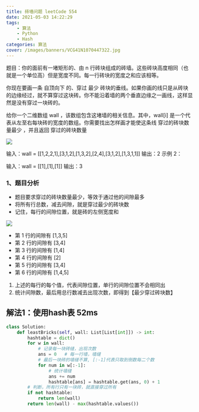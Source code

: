 ```yaml
---
title: 砖墙问题 leetCode 554 
date: 2021-05-03 14:22:29
tags: 
	- 算法
	- Python
	- Hash
categories: 算法
cover: /images/banners/VCG41N1070447322.jpg
---
```

题目：你的面前有一堵矩形的、由 n 行砖块组成的砖墙。这些砖块高度相同（也就是一个单位高）但是宽度不同。每一行砖块的宽度之和应该相等。

你现在要画一条 自顶向下 的、穿过 最少 砖块的垂线。如果你画的线只是从砖块的边缘经过，就不算穿过这块砖。你不能沿着墙的两个垂直边缘之一画线，这样显然是没有穿过一块砖的。

给你一个二维数组 wall ，该数组包含这堵墙的相关信息。其中，wall[i] 是一个代表从左至右每块砖的宽度的数组。你需要找出怎样画才能使这条线 穿过的砖块数量最少 ，并且返回 穿过的砖块数量 


![](/post/砖墙问题//querstion.png)

输入：wall = [[1,2,2,1],[3,1,2],[1,3,2],[2,4],[3,1,2],[1,3,1,1]]
输出：2
示例 2：

输入：wall = [[1],[1],[1]]
输出：3
<!--more-->

### 1、题目分析
* 题目要求穿过的砖块数量最少，等效于通过他的间隙最多
* 将所有行总数，减去间隙，就是穿过最少的砖块数
* 记住，每行的间隙位置，就是砖的左侧宽度和

![](/post/砖墙问题/wall.png)

* 第 1 行的间隙有 [1,3,5]
* 第 2 行的间隙有 [3,4]
* 第 3 行的间隙有 [1,4]
* 第 4 行的间隙有 [2]
* 第 5 行的间隙有 [3,4]
* 第 6 行的间隙有 [1,4,5]

1. 上述的每行的每个值，代表间隙位置，单行的间隙位置不会相同出
1. 统计间隙数，最后用总行数减去出现次数，即得到【最少穿过砖块数】

## 解法1：使用hash表  52ms

```python
class Solution:
    def leastBricks(self, wall: List[List[int]]) -> int:
        hashtable = dict()
        for w in wall:
            # 记录每一块砖缝，出现次数
            ans = 0   # 每一行墙，墙缝 
            # 最后一块砖的墙缝不算, [:-1]代表只取到倒数每二个数
            for num in w[:-1]:
                # 统计墙缝
                ans += num
                hashtable[ans] = hashtable.get(ans, 0) + 1
        # 判断，所有行只有一块砖，就直接穿过所有
        if not hashtable:
            return len(wall)
        return len(wall) - max(hashtable.values())
    
```


```